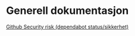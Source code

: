 # Generell dokumentasjon

[Github Security risk (dependabot status/sikkerhet)](https://github.com/orgs/navikt/security/risk?query=archived:false%20sort:dependabot%20team:tilleggsstonader)